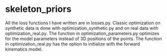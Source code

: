 # skeleton_priors

All the loss functions I have written are in losses.py. Classic optimization on synthetic data is done with optimization_synthetic.py and on real data with optimization_real.py.
The function in optimization_parameters.py optimizes for the model parameters instead of 3D positions of the points. The function in optimization_real.py has the option to initialize with the forward kinematics model.
